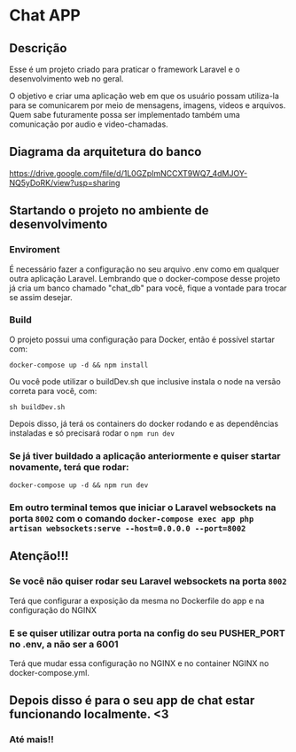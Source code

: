 # Chat APP

## Descrição
Esse é um projeto criado para praticar o framework Laravel e o desenvolvimento web no geral.

O objetivo e criar uma aplicação web em que os usuário possam utiliza-la para se comunicarem por meio de mensagens, imagens, videos e arquivos. Quem sabe futuramente possa ser implementado também uma comunicação por audio e video-chamadas.

## Diagrama da arquitetura do banco 
https://drive.google.com/file/d/1L0GZpImNCCXT9WQ7_4dMJOY-NQ5yDoRK/view?usp=sharing

## Startando o projeto no ambiente de desenvolvimento

### Enviroment
É necessário fazer a configuração no seu arquivo .env como em qualquer outra aplicação Laravel. Lembrando que o docker-compose desse projeto já cria um banco chamado "chat_db" para você, fique a vontade para trocar se assim desejar. 

### Build
O projeto possui uma configuração para Docker, então é possível startar com:

`docker-compose up -d && npm install`

Ou você pode utilizar o buildDev.sh que inclusive instala o node na versão correta para você, com:

`sh buildDev.sh`

Depois disso, já terá os containers do docker rodando e as dependências instaladas e só precisará rodar o `npm run dev`

### Se já tiver buildado a aplicação anteriormente e quiser startar novamente, terá que rodar:
`docker-compose up -d && npm run dev`
### Em outro terminal temos que iniciar o Laravel websockets na porta `8002` com o comando `docker-compose exec app php artisan websockets:serve --host=0.0.0.0 --port=8002` 

## Atenção!!!
### Se você não quiser rodar seu Laravel websockets na porta `8002`
Terá que configurar a exposição da mesma no Dockerfile do app e na configuração do NGINX

### E se quiser utilizar outra porta na config do seu PUSHER_PORT no .env, a não ser a 6001
Terá que mudar essa configuração no NGINX e no container NGINX no docker-compose.yml.


## Depois disso é para o seu app de chat estar funcionando localmente. <3 
### Até mais!!
